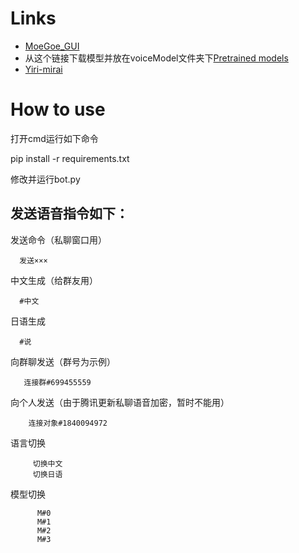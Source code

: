 # Links
- [MoeGoe_GUI](https://github.com/CjangCjengh/MoeGoe_GUI)
- 从这个链接下载模型并放在voiceModel文件夹下[Pretrained models](https://sjtueducn-my.sharepoint.com/personal/cjang_cjengh_sjtu_edu_cn/_layouts/15/onedrive.aspx?id=%2Fpersonal%2Fcjang%5Fcjengh%5Fsjtu%5Fedu%5Fcn%2FDocuments%2Fvits%5Fmodels%2Fnene%2Bnanami%2Brong%2Btang%2F1374%5Fepochs%2Epth&parent=%2Fpersonal%2Fcjang%5Fcjengh%5Fsjtu%5Fedu%5Fcn%2FDocuments%2Fvits%5Fmodels%2Fnene%2Bnanami%2Brong%2Btang&ga=1)
- [Yiri-mirai](https://github.com/YiriMiraiProject/YiriMirai)
# How to use
打开cmd运行如下命令

   pip install -r requirements.txt

修改并运行bot.py



发送语音指令如下：
-


发送命令（私聊窗口用）

      发送×××

中文生成（给群友用）

      #中文
日语生成

      #说

向群聊发送（群号为示例）

       连接群#699455559
向个人发送（由于腾讯更新私聊语音加密，暂时不能用）

        连接对象#1840094972

语言切换

         切换中文
         切换日语
 
模型切换

          M#0
          M#1
          M#2
          M#3

